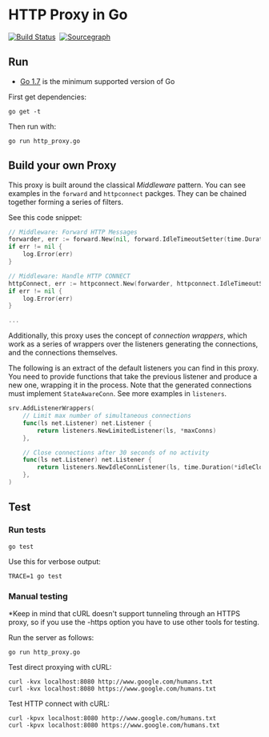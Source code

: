 # HTTP Proxy in Go

[![Build Status](https://travis-ci.org/getlantern/http-proxy.svg?branch=master)](https://travis-ci.org/getlantern/http-proxy)&nbsp; [![Sourcegraph](https://sourcegraph.com/github.com/getlantern/http-proxy/-/badge.svg)](https://sourcegraph.com/github.com/getlantern/http-proxy?badge)

## Run

* [Go 1.7](https://golang.org/dl/) is the minimum supported version of Go

First get dependencies:

```
go get -t
```

Then run with:

```
go run http_proxy.go
```

## Build your own Proxy

This proxy is built around the classical *Middleware* pattern.  You can see examples in the `forward` and `httpconnect` packges.  They can be chained together forming a series of filters.

See this code snippet:

``` go
// Middleware: Forward HTTP Messages
forwarder, err := forward.New(nil, forward.IdleTimeoutSetter(time.Duration(*idleClose)*time.Second))
if err != nil {
	log.Error(err)
}

// Middleware: Handle HTTP CONNECT
httpConnect, err := httpconnect.New(forwarder, httpconnect.IdleTimeoutSetter(time.Duration(*idleClose)*time.Second))
if err != nil {
	log.Error(err)
}

...
```

Additionally, this proxy uses the concept of *connection wrappers*, which work as a series of wrappers over the listeners generating the connections, and the connections themselves.

The following is an extract of the default listeners you can find in this proxy.  You need to provide functions that take the previous listener and produce a new one, wrapping it in the process.  Note that the generated connections must implement `StateAwareConn`.  See more examples in `listeners`.

``` go
srv.AddListenerWrappers(
	// Limit max number of simultaneous connections
	func(ls net.Listener) net.Listener {
		return listeners.NewLimitedListener(ls, *maxConns)
	},

    // Close connections after 30 seconds of no activity
	func(ls net.Listener) net.Listener {
		return listeners.NewIdleConnListener(ls, time.Duration(*idleClose)*time.Second)
	},
)
```


## Test

### Run tests

```
go test
```

Use this for verbose output:

```
TRACE=1 go test
```

### Manual testing

*Keep in mind that cURL doesn't support tunneling through an HTTPS proxy, so if you use the -https option you have to use other tools for testing.

Run the server as follows:

```
go run http_proxy.go
```

Test direct proxying with cURL:

```
curl -kvx localhost:8080 http://www.google.com/humans.txt
curl -kvx localhost:8080 https://www.google.com/humans.txt
```

Test HTTP connect with cURL:

```
curl -kpvx localhost:8080 http://www.google.com/humans.txt
curl -kpvx localhost:8080 https://www.google.com/humans.txt
```
